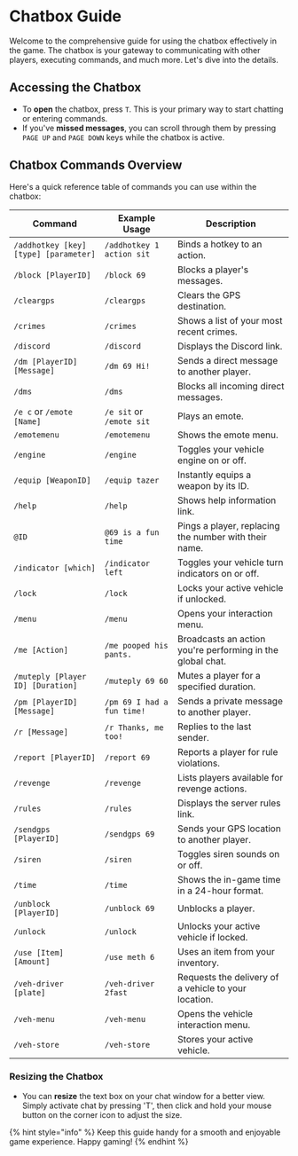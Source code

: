 # Chatbox Guide

Welcome to the comprehensive guide for using the chatbox effectively in the game. The chatbox is your gateway to communicating with other players, executing commands, and much more. Let's dive into the details.

## Accessing the Chatbox
- To **open** the chatbox, press `T`. This is your primary way to start chatting or entering commands.
- If you've **missed messages**, you can scroll through them by pressing `PAGE UP` and `PAGE DOWN` keys while the chatbox is active.

## Chatbox Commands Overview

Here's a quick reference table of commands you can use within the chatbox:

| Command                                  | Example Usage                          | Description                                                    |
| ---------------------------------------- | -------------------------------------- | -------------------------------------------------------------- |
| `/addhotkey [key] [type] [parameter]`    | `/addhotkey 1 action sit`              | Binds a hotkey to an action.                                   |
| `/block [PlayerID]`                      | `/block 69`                            | Blocks a player's messages.                                    |
| `/cleargps`                              | `/cleargps`                            | Clears the GPS destination.                                    |
| `/crimes`                                | `/crimes`                              | Shows a list of your most recent crimes.                       |
| `/discord`                               | `/discord`                             | Displays the Discord link.                                     |
| `/dm [PlayerID] [Message]`               | `/dm 69 Hi!`                           | Sends a direct message to another player.                      |
| `/dms`                                   | `/dms`                                 | Blocks all incoming direct messages.                           |
| `/e c` or `/emote [Name]`                | `/e sit` or `/emote sit`               | Plays an emote.                                                |
| `/emotemenu`                             | `/emotemenu`                           | Shows the emote menu.                                          |
| `/engine`                                | `/engine`                              | Toggles your vehicle engine on or off.                         |
| `/equip [WeaponID]`                      | `/equip tazer`                         | Instantly equips a weapon by its ID.                           |
| `/help`                                  | `/help`                                | Shows help information link.                                   |
| `@ID`                                    | `@69 is a fun time`                    | Pings a player, replacing the number with their name.          |
| `/indicator [which]`                     | `/indicator left`                      | Toggles your vehicle turn indicators on or off.                |
| `/lock`                                  | `/lock`                                | Locks your active vehicle if unlocked.                         |
| `/menu`                                  | `/menu`                                | Opens your interaction menu.                                   |
| `/me [Action]`                           | `/me pooped his pants.`                | Broadcasts an action you're performing in the global chat.     |
| `/muteply [Player ID] [Duration]`        | `/muteply 69 60`                       | Mutes a player for a specified duration.                       |
| `/pm [PlayerID] [Message]`               | `/pm 69 I had a fun time!`             | Sends a private message to another player.                     |
| `/r [Message]`                           | `/r Thanks, me too!`                   | Replies to the last sender.                                    |
| `/report [PlayerID]`                     | `/report 69`                           | Reports a player for rule violations.                          |
| `/revenge`                               | `/revenge`                             | Lists players available for revenge actions.                   |
| `/rules`                                 | `/rules`                               | Displays the server rules link.                                |
| `/sendgps [PlayerID]`                    | `/sendgps 69`                          | Sends your GPS location to another player.                     |
| `/siren`                                 | `/siren`                               | Toggles siren sounds on or off.                                |
| `/time`                                  | `/time`                                | Shows the in-game time in a 24-hour format.                    |
| `/unblock [PlayerID]`                    | `/unblock 69`                          | Unblocks a player.                                             |
| `/unlock`                                | `/unlock`                              | Unlocks your active vehicle if locked.                         |
| `/use [Item] [Amount]`                   | `/use meth 6`                          | Uses an item from your inventory.                              |
| `/veh-driver [plate]`                    | `/veh-driver 2fast`                    | Requests the delivery of a vehicle to your location.           |
| `/veh-menu`                              | `/veh-menu`                            | Opens the vehicle interaction menu.                            |
| `/veh-store`                             | `/veh-store`                           | Stores your active vehicle.                                    |

### Resizing the Chatbox

- You can **resize** the text box on your chat window for a better view. Simply activate chat by pressing 'T', then click and hold your mouse button on the corner icon to adjust the size.

{% hint style="info" %}
Keep this guide handy for a smooth and enjoyable game experience. Happy gaming!
{% endhint %}

